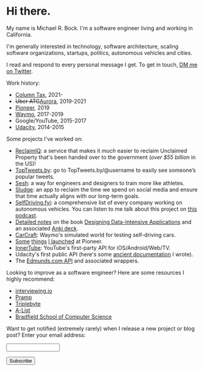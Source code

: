 # Hi there.

My name is Michael R. Bock. I'm a software engineer living and working in California.

I'm generally interested in technology, software architecture, scaling software organizations, startups, politics, autonomous vehicles and cities.

I read and respond to every personal message I get. To get in touch, [DM me on Twitter](https://twitter.com/michaelrbock).

Work history:

* [Column Tax](https://www.columntax.com/), 2021-
* ~~Uber ATG~~[Aurora](https://aurora.tech/blog/aurora-is-acquiring-ubers-self-driving-unit-advanced), 2019-2021
* [Pioneer](https://pioneer.app/), 2019
* [Waymo](https://waymo.com/), 2017-2019
* Google/YouTube, 2015-2017
* [Udacity](https://www.udacity.com/), 2014-2015

Some projects I've worked on:

* [ReclaimIQ](https://reclaimiq.com): a service that makes it _much_ easier to reclaim Unclaimed Property that's been handed over to the government (_over $55 billion_ in the US)!
* [TopTweets.by](https://toptweets.by/): go to TopTweets.by/@username to easily see someone’s popular tweets.
* [Sesh](http://getsesh.io):
  a way for engineers and designers to train more like athletes.
* [Sludge](http://sludge.life):
  an app to reclaim the time we spend on social media and ensure that time
  actually aligns with our long-term goals.
* [SelfDriving.fyi](http://selfdriving.fyi):
  a comprehensive list of every company working on autonomous vehicles. You can listen to me
  talk about this project on
  [this podcast](https://podcast.matsherman.com/332-michel-bock-selfdrivingfyi-on-all-things-self-driving-cars/).
* [Detailed notes](https://github.com/michaelrbock/notes/tree/master/books/designing-data-intensive-applications)
  on the book [Designing Data-Intensive Applications](https://dataintensive.net/)
  and an associated [Anki deck](https://ankiweb.net/shared/info/648324831).
* [CarCraft](https://www.theatlantic.com/technology/archive/2017/08/inside-waymos-secret-testing-and-simulation-facilities/537648/):
  Waymo's simulated world for testing self-driving cars.
* [Some](https://pioneer.app/blog/pioneer-multiplayer/)
  [things](https://pioneer.app/blog/advisor-chat/) [I launched](https://pioneer.app/blog/the-infinite-tournament/)
  at Pioneer.
* [InnerTube](https://gizmodo.com/how-project-innertube-helped-pull-youtube-out-of-the-gu-1704946491):
  YouTube's first-party API for iOS/Android/Web/TV.
* Udacity's first public API
  (here's some [ancient documentation](https://s3.amazonaws.com/content.udacity-data.com/techdocs/UdacityCourseCatalogAPIDocumentation-v0.pdf) I wrote).
* The [Edmunds.com API](https://github.com/EdmundsAPI) and associated wrappers.

Looking to improve as a software engineer? Here are some resources I highly
recommend:

* [interviewing.io](https://iio.sh/r/HpHf)
* [Pramp](https://www.pramp.com/invt/YanMVOzEBgHzPJY4JKNZ)
* [Triplebyte](https://triplebyte.com/iv/MOiyVhC/cp/header)
* [A-List](https://alist.co/candidates/refer/5207)
* [Bradfield School of Computer Science](https://bradfieldcs.com)

<form action="https://tinyletter.com/michaelrbock" method="post" target="popupwindow" onsubmit="window.open('https://tinyletter.com/michaelrbock', 'popupwindow', 'scrollbars=yes,width=800,height=600');return true"><p><label for="tlemail">Want to get notified (extremely rarely) when I release a new project or blog post? Enter your email address:</label></p><p><input type="text" style="width:140px" name="email" id="tlemail" /></p><input type="hidden" value="1" name="embed"/><input type="submit" value="Subscribe" /></form>
